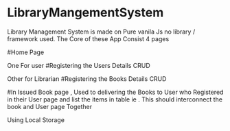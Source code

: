 # LibraryMangementSystem
Library Management System is made on Pure vanila Js no library / framework used.
The Core of these App Consist 4 pages 

#Home Page

One For user 
#Registering the Users Details
CRUD

Other for Librarian
#Registering the Books Details 
CRUD

#In Issued Book page , Used to delivering the Books to User who Registered in their User page 
and list the items in table ie . This should interconnect the book and User page Together 

Using Local Storage 

